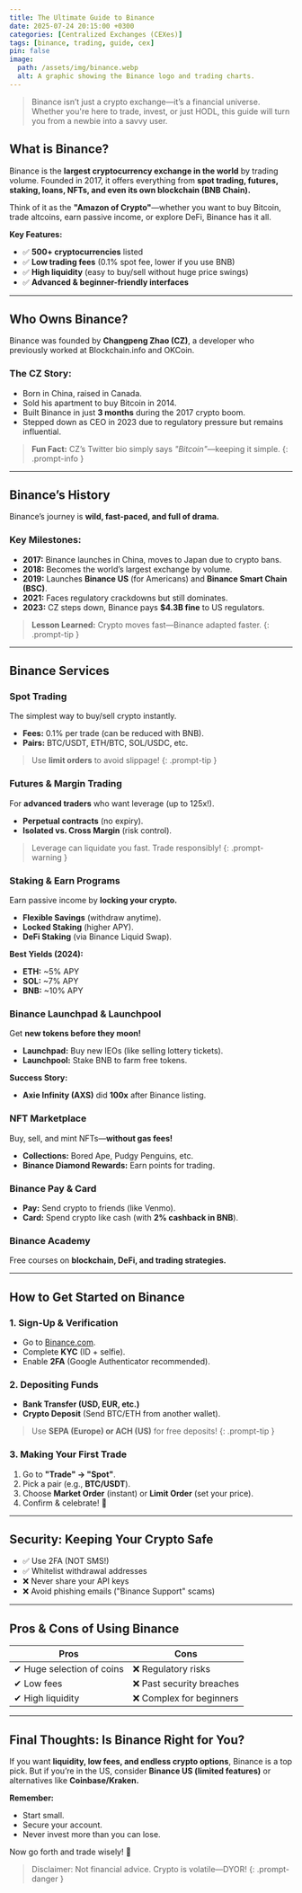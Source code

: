 ```yaml
---
title: The Ultimate Guide to Binance
date: 2025-07-24 20:15:00 +0300
categories: [Centralized Exchanges (CEXes)]
tags: [binance, trading, guide, cex]
pin: false
image:
  path: /assets/img/binance.webp
  alt: A graphic showing the Binance logo and trading charts.
---
```


> Binance isn’t just a crypto exchange—it’s a financial universe. Whether you're here to trade, invest, or just HODL, this guide will turn you from a newbie into a savvy user.

## What is Binance?

Binance is the **largest cryptocurrency exchange in the world** by trading volume. Founded in 2017, it offers everything from **spot trading, futures, staking, loans, NFTs, and even its own blockchain (BNB Chain).**

Think of it as the **"Amazon of Crypto"**—whether you want to buy Bitcoin, trade altcoins, earn passive income, or explore DeFi, Binance has it all.

**Key Features:**
- ✅ **500+ cryptocurrencies** listed
- ✅ **Low trading fees** (0.1% spot fee, lower if you use BNB)
- ✅ **High liquidity** (easy to buy/sell without huge price swings)
- ✅ **Advanced & beginner-friendly interfaces**

---

## Who Owns Binance?

Binance was founded by **Changpeng Zhao (CZ)**, a developer who previously worked at Blockchain.info and OKCoin.

### The CZ Story:
- Born in China, raised in Canada.
- Sold his apartment to buy Bitcoin in 2014.
- Built Binance in just **3 months** during the 2017 crypto boom.
- Stepped down as CEO in 2023 due to regulatory pressure but remains influential.

> **Fun Fact:** CZ’s Twitter bio simply says *"Bitcoin"*—keeping it simple.
{: .prompt-info }

---

## Binance’s History

Binance’s journey is **wild, fast-paced, and full of drama.**

### Key Milestones:
- **2017:** Binance launches in China, moves to Japan due to crypto bans.
- **2018:** Becomes the world’s largest exchange by volume.
- **2019:** Launches **Binance US** (for Americans) and **Binance Smart Chain (BSC)**.
- **2021:** Faces regulatory crackdowns but still dominates.
- **2023:** CZ steps down, Binance pays **$4.3B fine** to US regulators.

> **Lesson Learned:** Crypto moves fast—Binance adapted faster.
{: .prompt-tip }

---

## Binance Services

### Spot Trading
The simplest way to buy/sell crypto instantly.
- **Fees:** 0.1% per trade (can be reduced with BNB).
- **Pairs:** BTC/USDT, ETH/BTC, SOL/USDC, etc.

> Use **limit orders** to avoid slippage!
{: .prompt-tip }

### Futures & Margin Trading
For **advanced traders** who want leverage (up to 125x!).
- **Perpetual contracts** (no expiry).
- **Isolated vs. Cross Margin** (risk control).

> Leverage can liquidate you fast. Trade responsibly!
{: .prompt-warning }

### Staking & Earn Programs
Earn passive income by **locking your crypto.**
- **Flexible Savings** (withdraw anytime).
- **Locked Staking** (higher APY).
- **DeFi Staking** (via Binance Liquid Swap).

**Best Yields (2024):**
- **ETH:** ~5% APY
- **SOL:** ~7% APY
- **BNB:** ~10% APY

### Binance Launchpad & Launchpool
Get **new tokens before they moon!**
- **Launchpad:** Buy new IEOs (like selling lottery tickets).
- **Launchpool:** Stake BNB to farm free tokens.

**Success Story:**
- **Axie Infinity (AXS)** did **100x** after Binance listing.

### NFT Marketplace
Buy, sell, and mint NFTs—**without gas fees!**
- **Collections:** Bored Ape, Pudgy Penguins, etc.
- **Binance Diamond Rewards:** Earn points for trading.

### Binance Pay & Card
- **Pay:** Send crypto to friends (like Venmo).
- **Card:** Spend crypto like cash (with **2% cashback in BNB**).

### Binance Academy
Free courses on **blockchain, DeFi, and trading strategies.**

---

## How to Get Started on Binance

### 1. Sign-Up & Verification
- Go to [Binance.com](https://www.binance.com).
- Complete **KYC** (ID + selfie).
- Enable **2FA** (Google Authenticator recommended).

### 2. Depositing Funds
- **Bank Transfer (USD, EUR, etc.)**
- **Crypto Deposit** (Send BTC/ETH from another wallet).

> Use **SEPA (Europe) or ACH (US)** for free deposits!
{: .prompt-tip }

### 3. Making Your First Trade
1. Go to **"Trade" → "Spot"**.
2. Pick a pair (e.g., **BTC/USDT**).
3. Choose **Market Order** (instant) or **Limit Order** (set your price).
4. Confirm & celebrate! 🎉

---

## Security: Keeping Your Crypto Safe
- ✅ Use 2FA (NOT SMS!)
- ✅ Whitelist withdrawal addresses
- ❌ Never share your API keys
- ❌ Avoid phishing emails ("Binance Support" scams)

---

## Pros & Cons of Using Binance

| **Pros** | **Cons** |
| ----------------------- | ------------------------- |
| ✔ Huge selection of coins | ❌ Regulatory risks       |
| ✔ Low fees              | ❌ Past security breaches |
| ✔ High liquidity        | ❌ Complex for beginners  |

---

## Final Thoughts: Is Binance Right for You?
If you want **liquidity, low fees, and endless crypto options**, Binance is a top pick. But if you’re in the US, consider **Binance US (limited features)** or alternatives like **Coinbase/Kraken.**

**Remember:**
- Start small.
- Secure your account.
- Never invest more than you can lose.

Now go forth and trade wisely! 🚀

> Disclaimer: Not financial advice. Crypto is volatile—DYOR!
{: .prompt-danger }